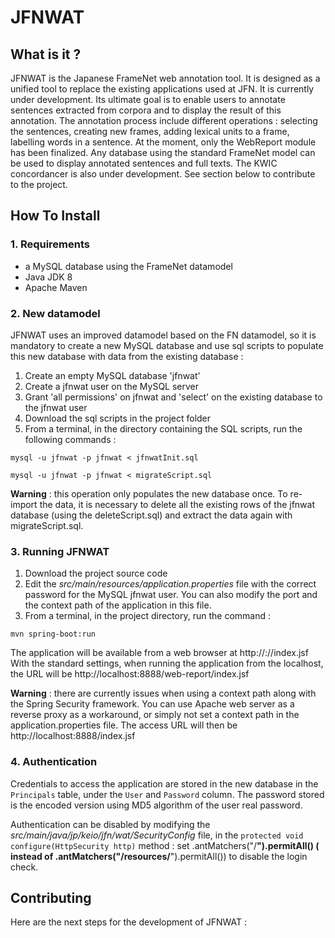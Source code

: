 # JFNWAT #

## What is it ? ##

JFNWAT is the Japanese FrameNet web annotation tool. It is designed as a unified tool to replace the existing applications used at JFN. It is currently under development.
Its ultimate goal is to enable users to annotate sentences extracted from corpora and to display the result of this annotation. The annotation process include different operations : selecting the sentences, creating new frames, adding lexical units to a frame, labelling words in a sentence.
At the moment, only the WebReport module has been finalized. Any database using the standard FrameNet model can be used to display annotated sentences and full texts. The KWIC concordancer is also under development. See section below to contribute to the project.

## How To Install ##

### 1. Requirements ###
* a MySQL database using the FrameNet datamodel
* Java JDK 8
* Apache Maven

### 2. New datamodel ###
JFNWAT uses an improved datamodel based on the FN datamodel, so it is mandatory to create a new MySQL database and use sql scripts to populate this new database with data from the existing database :
  1. Create an empty MySQL database 'jfnwat'
  2. Create a jfnwat user on the MySQL server
  3. Grant 'all permissions' on jfnwat and 'select' on the existing database to the jfnwat user
  4. Download the sql scripts in the project folder
  5. From a terminal, in the directory containing the SQL scripts, run the following commands :
```
mysql -u jfnwat -p jfnwat < jfnwatInit.sql
```
```
mysql -u jfnwat -p jfnwat < migrateScript.sql
```

**Warning** : this operation only populates the new database once. To re-import the data, it is necessary to delete all the existing rows of the jfnwat database (using the deleteScript.sql) and extract the data again with migrateScript.sql.

### 3. Running JFNWAT ###
  1. Download the project source code
  2. Edit the *src/main/resources/application.properties* file with the correct password for the MySQL jfnwat user. You can also modify the port and the context path of the application in this file.
  3. From a terminal, in the project directory, run the command :
```
mvn spring-boot:run
```

The application will be available from a web browser at http://<IP address>:<server port>/<context-path>/index.jsf
With the standard settings, when running the application from the localhost, the URL will be http://localhost:8888/web-report/index.jsf

**Warning** : there are currently issues when using a context path along with the Spring Security framework. You can use Apache web server as a reverse proxy as a workaround, or simply not set a context path in the application.properties file. The access URL will then be http://localhost:8888/index.jsf

### 4. Authentication ###
Credentials to access the application are stored in the new database in the `Principals` table, under the `User` and `Password` column. The password stored is the encoded version using MD5 algorithm of the user real password.

Authentication can be disabled by modifying the *src/main/java/jp/keio/jfn/wat/SecurityConfig* file,
in the `protected void configure(HttpSecurity http)` method : set .antMatchers("/**").permitAll()
( instead of .antMatchers("/resources/**").permitAll()) to disable the login check.

## Contributing ##
Here are the next steps for the development of JFNWAT :

